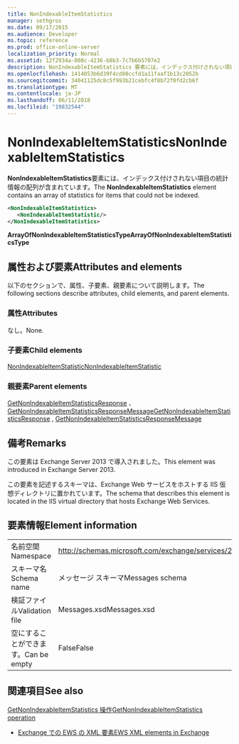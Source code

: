 ```yaml
---
title: NonIndexableItemStatistics
manager: sethgros
ms.date: 09/17/2015
ms.audience: Developer
ms.topic: reference
ms.prod: office-online-server
localization_priority: Normal
ms.assetid: 12f2934a-008c-4236-b8b3-7c7b6b5707e2
description: NonIndexableItemStatistics 要素には、インデックス付けされない項目の統計情報の配列が含まれています。
ms.openlocfilehash: 1414053b6d39f4cd08ccfd1a11faaf1b13c2052b
ms.sourcegitcommit: 34041125dc8c5f993b21cebfc4f8b72f0fd2cb6f
ms.translationtype: MT
ms.contentlocale: ja-JP
ms.lasthandoff: 06/11/2018
ms.locfileid: "19832544"
---
```

# <a name="nonindexableitemstatistics"></a><span data-ttu-id="81104-103">NonIndexableItemStatistics</span><span class="sxs-lookup"><span data-stu-id="81104-103">NonIndexableItemStatistics</span></span>

<span data-ttu-id="81104-104">**NonIndexableItemStatistics**要素には、インデックス付けされない項目の統計情報の配列が含まれています。</span><span class="sxs-lookup"><span data-stu-id="81104-104">The **NonIndexableItemStatistics** element contains an array of statistics for items that could not be indexed.</span></span> 
  
```XML
<NonIndexableItemStatistics>
   <NonIndexableItemStatistic/>
</NonIndexableItemStatistics>
```

 <span data-ttu-id="81104-105">**ArrayOfNonIndexableItemStatisticsType**</span><span class="sxs-lookup"><span data-stu-id="81104-105">**ArrayOfNonIndexableItemStatisticsType**</span></span>
## <a name="attributes-and-elements"></a><span data-ttu-id="81104-106">属性および要素</span><span class="sxs-lookup"><span data-stu-id="81104-106">Attributes and elements</span></span>

<span data-ttu-id="81104-107">以下のセクションで、属性、子要素、親要素について説明します。</span><span class="sxs-lookup"><span data-stu-id="81104-107">The following sections describe attributes, child elements, and parent elements.</span></span>
  
### <a name="attributes"></a><span data-ttu-id="81104-108">属性</span><span class="sxs-lookup"><span data-stu-id="81104-108">Attributes</span></span>

<span data-ttu-id="81104-109">なし。</span><span class="sxs-lookup"><span data-stu-id="81104-109">None.</span></span>
  
### <a name="child-elements"></a><span data-ttu-id="81104-110">子要素</span><span class="sxs-lookup"><span data-stu-id="81104-110">Child elements</span></span>

[<span data-ttu-id="81104-111">NonIndexableItemStatistic</span><span class="sxs-lookup"><span data-stu-id="81104-111">NonIndexableItemStatistic</span></span>](nonindexableitemstatistic.md)
  
### <a name="parent-elements"></a><span data-ttu-id="81104-112">親要素</span><span class="sxs-lookup"><span data-stu-id="81104-112">Parent elements</span></span>

<span data-ttu-id="81104-113">[GetNonIndexableItemStatisticsResponse](getnonindexableitemstatisticsresponse.md) 、 [GetNonIndexableItemStatisticsResponseMessage](getnonindexableitemstatisticsresponsemessage.md)</span><span class="sxs-lookup"><span data-stu-id="81104-113">[GetNonIndexableItemStatisticsResponse](getnonindexableitemstatisticsresponse.md) , [GetNonIndexableItemStatisticsResponseMessage](getnonindexableitemstatisticsresponsemessage.md)</span></span>
  
## <a name="remarks"></a><span data-ttu-id="81104-114">備考</span><span class="sxs-lookup"><span data-stu-id="81104-114">Remarks</span></span>

<span data-ttu-id="81104-115">この要素は Exchange Server 2013 で導入されました。</span><span class="sxs-lookup"><span data-stu-id="81104-115">This element was introduced in Exchange Server 2013.</span></span>
  
<span data-ttu-id="81104-116">この要素を記述するスキーマは、Exchange Web サービスをホストする IIS 仮想ディレクトリに置かれています。</span><span class="sxs-lookup"><span data-stu-id="81104-116">The schema that describes this element is located in the IIS virtual directory that hosts Exchange Web Services.</span></span>
  
## <a name="element-information"></a><span data-ttu-id="81104-117">要素情報</span><span class="sxs-lookup"><span data-stu-id="81104-117">Element information</span></span>

|||
|:-----|:-----|
|<span data-ttu-id="81104-118">名前空間</span><span class="sxs-lookup"><span data-stu-id="81104-118">Namespace</span></span>  <br/> |http://schemas.microsoft.com/exchange/services/2006/messages  <br/> |
|<span data-ttu-id="81104-119">スキーマ名</span><span class="sxs-lookup"><span data-stu-id="81104-119">Schema name</span></span>  <br/> |<span data-ttu-id="81104-120">メッセージ スキーマ</span><span class="sxs-lookup"><span data-stu-id="81104-120">Messages schema</span></span>  <br/> |
|<span data-ttu-id="81104-121">検証ファイル</span><span class="sxs-lookup"><span data-stu-id="81104-121">Validation file</span></span>  <br/> |<span data-ttu-id="81104-122">Messages.xsd</span><span class="sxs-lookup"><span data-stu-id="81104-122">Messages.xsd</span></span>  <br/> |
|<span data-ttu-id="81104-123">空にすることができます。</span><span class="sxs-lookup"><span data-stu-id="81104-123">Can be empty</span></span>  <br/> |<span data-ttu-id="81104-124">False</span><span class="sxs-lookup"><span data-stu-id="81104-124">False</span></span>  <br/> |
   
## <a name="see-also"></a><span data-ttu-id="81104-125">関連項目</span><span class="sxs-lookup"><span data-stu-id="81104-125">See also</span></span>



[<span data-ttu-id="81104-126">GetNonIndexableItemStatistics 操作</span><span class="sxs-lookup"><span data-stu-id="81104-126">GetNonIndexableItemStatistics operation</span></span>](getnonindexableitemstatistics-operation.md)


- [<span data-ttu-id="81104-127">Exchange での EWS の XML 要素</span><span class="sxs-lookup"><span data-stu-id="81104-127">EWS XML elements in Exchange</span></span>](ews-xml-elements-in-exchange.md)

